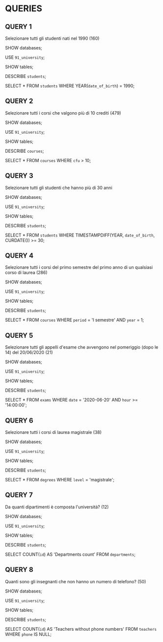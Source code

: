 # QUERIES

## QUERY 1
Selezionare tutti gli studenti nati nel 1990 (160)

SHOW databases;

USE `91_university`;

SHOW tables;

DESCRIBE `students`;

SELECT *
FROM `students`
WHERE YEAR(`date_of_birth`) = 1990;

## QUERY 2
Selezionare tutti i corsi che valgono più di 10 crediti (479)

SHOW databases;

USE `91_university`;

SHOW tables;

DESCRIBE `courses`;

SELECT *
FROM `courses`
WHERE `cfu` > 10;

## QUERY 3
Selezionare tutti gli studenti che hanno più di 30 anni

SHOW databases;

USE `91_university`;

SHOW tables;

DESCRIBE `students`;

SELECT *
FROM `students`
WHERE TIMESTAMPDIFF(YEAR, `date_of_birth`, CURDATE()) >= 30;

## QUERY 4
Selezionare tutti i corsi del primo semestre del primo anno di un qualsiasi corso di laurea (286)

SHOW databases;

USE `91_university`;

SHOW tables;

DESCRIBE `students`;

SELECT *
FROM `courses`
WHERE `period` = 'I semestre' AND `year` = 1;

## QUERY 5
Selezionare tutti gli appelli d'esame che avvengono nel pomeriggio (dopo le 14) del 20/06/2020 (21)

SHOW databases;

USE `91_university`;

SHOW tables;

DESCRIBE `students`;

SELECT *
FROM `exams`
WHERE `date` = '2020-06-20' AND `hour` >= '14:00:00';

## QUERY 6
Selezionare tutti i corsi di laurea magistrale (38)

SHOW databases;

USE `91_university`;

SHOW tables;

DESCRIBE `students`;

SELECT *
FROM `degrees`
WHERE `level` = 'magistrale';

## QUERY 7
Da quanti dipartimenti è composta l'università? (12)

SHOW databases;

USE `91_university`;

SHOW tables;

DESCRIBE `students`;

SELECT COUNT(`id`) AS 'Departments count'
FROM `departments`;

## QUERY 8
Quanti sono gli insegnanti che non hanno un numero di telefono? (50)

SHOW databases;

USE `91_university`;

SHOW tables;

DESCRIBE `students`;

SELECT COUNT(`id`) AS 'Teachers without phone numbers'
FROM `teachers`
WHERE `phone` IS NULL;

